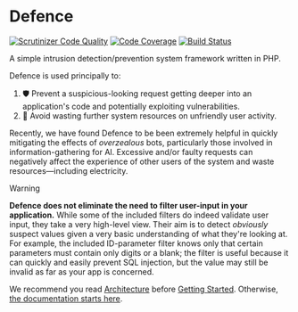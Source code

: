 # Defence

[![Scrutinizer Code Quality](https://scrutinizer-ci.com/g/danbettles/defence/badges/quality-score.png?b=main)](https://scrutinizer-ci.com/g/danbettles/defence/?branch=main) [![Code Coverage](https://scrutinizer-ci.com/g/danbettles/defence/badges/coverage.png?b=main)](https://scrutinizer-ci.com/g/danbettles/defence/?branch=main) [![Build Status](https://scrutinizer-ci.com/g/danbettles/defence/badges/build.png?b=main)](https://scrutinizer-ci.com/g/danbettles/defence/build-status/main)

A simple intrusion detection/prevention system framework written in PHP.

Defence is used principally to:

1. :shield: Prevent a suspicious-looking request getting deeper into an application's code and potentially exploiting vulnerabilities.
1. :seedling: Avoid wasting further system resources on unfriendly user activity.

Recently, we have found Defence to be been extremely helpful in quickly mitigating the effects of *overzealous* bots, particularly those involved in information-gathering for AI.  Excessive and/or faulty requests can negatively affect the experience of other users of the system and waste resources&mdash;including electricity.

> [!WARNING]
> **Defence does not eliminate the need to filter user-input in your application.**  While some of the included filters do indeed validate user input, they take a very high-level view.  Their aim is to detect *obviously* suspect values given a very basic understanding of what they're looking at.  For example, the included ID-parameter filter knows only that certain parameters must contain only digits or a blank; the filter is useful because it can quickly and easily prevent SQL injection, but the value may still be invalid as far as your app is concerned.

We recommend you read [Architecture](doc/architecture.md) before [Getting Started](doc/getting-started.md).  Otherwise, [the documentation starts here](doc/README.md).
